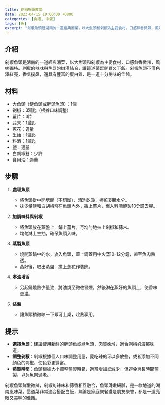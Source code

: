 ```yaml
---
title: 剁椒魚頭教學
date: 2023-04-15 19:00:00 +0800
categories: [食譜, 中餐]
tags: [魚] 
excerpt: "剁椒魚頭是湖南的一道經典湘菜，以大魚頭和剁椒為主要食材，口感鮮香微辣，風味獨特。剁椒的辣味與魚頭的嫩滑結合，讓這道菜既開胃又下飯。剁椒魚頭不僅色澤紅亮，香氣撲鼻，還具有豐富的蛋白質，是一道十分美味的佳餚"
---
```


## 介紹
剁椒魚頭是湖南的一道經典湘菜，以大魚頭和剁椒為主要食材，口感鮮香微辣，風味獨特。剁椒的辣味與魚頭的嫩滑結合，讓這道菜既開胃又下飯。剁椒魚頭不僅色澤紅亮，香氣撲鼻，還具有豐富的蛋白質，是一道十分美味的佳餚。

## 材料
- 大魚頭（鰱魚頭或胖頭魚頭）：1個
- 剁椒：3湯匙（根據口味調整）
- 薑片：3片
- 蒜末：1湯匙
- 蔥花：適量
- 生抽：1湯匙
- 料酒：1湯匙
- 鹽：適量
- 白胡椒粉：少許
- 食用油：適量

## 步驟

1. **處理魚頭**  
   - 將魚頭從中間劈開（不切斷），清洗乾淨，擦乾表面水分。  
   - 抹少量鹽和白胡椒粉在魚頭內外，撒上薑片，倒入料酒醃製10分鐘去腥。

2. **加調味料與剁椒**  
   - 將魚頭放在蒸盤上，鋪上薑片，再均勻地抹上剁椒和蒜末。  
   - 均勻淋上生抽，確保魚頭入味。

3. **蒸製魚頭**  
   - 燒開蒸鍋中的水，放入魚頭，蓋上鍋蓋用中火蒸10-12分鐘，直至魚肉熟透。
   - 蒸好後，取出蒸盤，撒上蔥花作裝飾。

4. **淋油增香**  
   - 另起鍋燒熱少量油，將油燒至微微冒煙，然後淋在蒸好的魚頭上，使香味更濃。

5. **裝盤**  
   - 讓魚頭稍微晾一下即可上桌，趁熱享用。

## 提示
- **選擇魚頭**：建議使用新鮮的胖頭魚或鰱魚頭，肉質嫩滑，適合剁椒的濃郁味道。
- **調整剁椒**：剁椒根據個人口味調整用量，愛吃辣的可以多放些，或者添加不同顏色的剁椒，使色彩更豐富。
- **蒸製時間**：魚頭根據大小調整蒸製時間，適當增加或減少，但避免過長時間蒸製，以免魚肉過老。

剁椒魚頭鮮嫩微辣，剁椒的辣味和蒜香相互融合，魚頭滑嫩細膩，是一款地道的湖南風味菜。這道菜非常適合搭配白飯，無論是家庭聚餐還是朋友聚會，都是一道亮眼又美味的佳餚。
